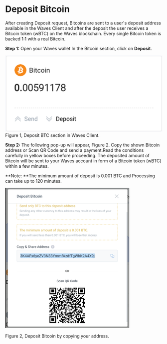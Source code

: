 # **Deposit Bitcoin**

After creating Deposit request, Bitcoins are sent to a user's deposit address available in the Waves Client and after the deposit the user receives a Bitcoin token \(wBTC\) on the Waves blockchain. Every single Bitcoin token is backed 1:1 with a real Bitcoin.

**Step 1:** Open your Waves wallet In the Bitcoin section, click on **Deposit**.

![](/assets/Webp.net-resizeimage-14.png)Figure 1,  Deposit BTC section in Waves Client.

  
**Step 2:** The following pop-up will appear, Figure 2. Copy the shown Bitcoin address or Scan QR Code and send a payment.Read the conditions carefully in yellow boxes before proceeding. The deposited amount of Bitcoin will be sent to your Waves account in form of a Bitcoin token \(wBTC\) within a few minutes.

**Note: **The minimum amount of deposit is 0.001 BTC and Processing can take up to 120 minutes.

![](/assets/Webp.net-resizeimage-15.png)

Figure 2, Deposit Bitcoin by copying your address.



